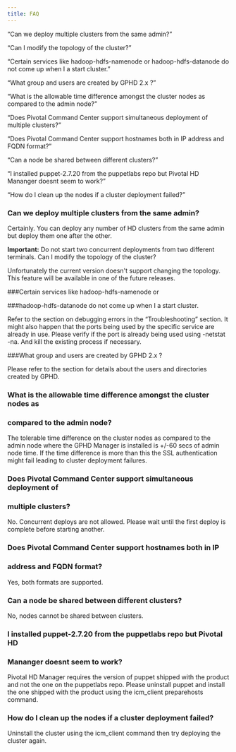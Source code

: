 ```yaml
---
title: FAQ
---
```


“Can we deploy multiple clusters from the same admin?”

“Can I modify the topology of the cluster?”

“Certain services like hadoop-hdfs-namenode or hadoop-hdfs-datanode do not come
up when I a start cluster.”

“What group and users are created by GPHD 2.x ?”

“What is the allowable time difference amongst the cluster nodes as compared to the
admin node?”

“Does Pivotal Command Center support simultaneous deployment of multiple
clusters?”

“Does Pivotal Command Center support hostnames both in IP address and FQDN
format?”

“Can a node be shared between different clusters?”

“I installed puppet-2.7.20 from the puppetlabs repo but Pivotal HD Mananger doesnt
seem to work?”

“How do I clean up the nodes if a cluster deployment failed?”


### Can we deploy multiple clusters from the same admin?

Certainly. You can deploy any number of HD clusters from the same admin but
deploy them one after the other.

**Important:** Do not start two concurrent deployments from two different terminals.
Can I modify the topology of the cluster?

Unfortunately the current version doesn't support changing the topology. This feature
will be available in one of the future releases.

###Certain services like hadoop-hdfs-namenode or

###hadoop-hdfs-datanode do not come up when I a start cluster.


Refer to the section on debugging errors in the “Troubleshooting” section. It might
also happen that the ports being used by the specific service are already in use. Please
verify if the port is already being used using -netstat -na. And kill the existing process
if necessary.

###What group and users are created by GPHD 2.x ?

Please refer to the section for details about the users and directories created by GPHD.

### What is the allowable time difference amongst the cluster nodes as

### compared to the admin node?

The tolerable time difference on the cluster nodes as compared to the admin node
where the GPHD Manager is installed is +/-60 secs of admin node time. If the time
difference is more than this the SSL authentication might fail leading to cluster
deployment failures.

### Does Pivotal Command Center support simultaneous deployment of 

### multiple clusters?

No. Concurrent deploys are not allowed. Please wait until the first deploy is complete
before starting another.

### Does Pivotal Command Center support hostnames both in IP 

### address and FQDN format?

Yes, both formats are supported.

### Can a node be shared between different clusters?

No, nodes cannot be shared between clusters.

### I installed puppet-2.7.20 from the puppetlabs repo but Pivotal HD

### Mananger doesnt seem to work?

Pivotal HD Manager requires the version of puppet shipped with the product and not
the one on the puppetlabs repo. Please uninstall puppet and install the one shipped
with the product using the icm_client preparehosts command.

### How do I clean up the nodes if a cluster deployment failed?

Uninstall the cluster using the icm_client command then try deploying the cluster
again.


